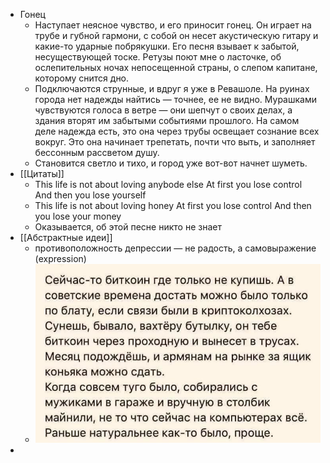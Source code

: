 - Гонец
	- Наступает неясное чувство, и его приносит гонец. Он играет на трубе и губной гармони, с собой он несет акустическую гитару и какие-то ударные побрякушки. Его песня взывает к забытой, несуществующей тоске. Ретузы поют мне о ласточке, об ослепительных ночах непосещенной страны, о слепом капитане, которому снится дно.
	- Подключаются струнные, и вдруг я уже в Ревашоле. На руинах города нет надежды найтись — точнее, ее не видно. Мурашками чувствуются голоса в ветре — они шепчут о своих делах, а здания вторят им забытыми событиями прошлого. На самом деле надежда есть, это она через трубы освещает сознание всех вокруг. Это она начинает трепетать, почти что выть, и заполняет бессонным рассветом душу.
	- Становится светло и тихо, и город уже вот-вот начнет шуметь.
- [[Цитаты]]
	- This life is not about loving anybode else
	  At first you lose control
	  And then you lose yourself
	- This life is not about loving honey
	  At first you lose control
	  And then you lose your money
	- Оказывается, об этой песне никто не знает
- [[Абстрактные идеи]]
	- противоположность депрессии — не радость, а самовыражение (expression)
	- ![image.png](../assets/image_1742339985221_0.png)
-